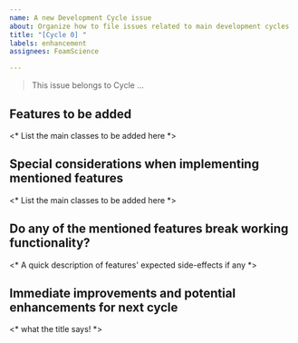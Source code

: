```yaml
---
name: A new Development Cycle issue
about: Organize how to file issues related to main development cycles
title: "[Cycle 0] "
labels: enhancement
assignees: FoamScience

---
```


> This issue belongs to Cycle ...

## Features to be added
<* List the main classes to be added here *>

## Special considerations when implementing mentioned features
<* List the main classes to be added here *>

## Do any of the mentioned features break working functionality?
<* A quick description of features' expected side-effects if any *>

## Immediate improvements and potential enhancements for next cycle
<* what the title says! *>
